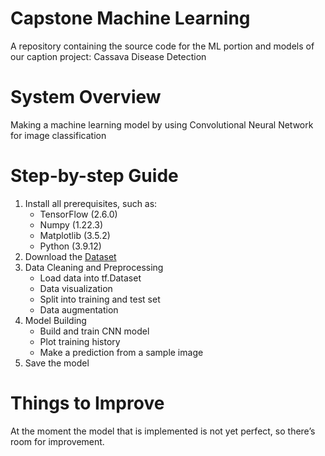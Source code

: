 # Capstone Machine Learning
A repository containing the source code for the ML portion and models of our caption project: Cassava Disease Detection

# System Overview
Making a machine learning model by using Convolutional Neural Network for image classification

# Step-by-step Guide
1. Install all prerequisites, such as:
	* TensorFlow (2.6.0)
	* Numpy (1.22.3)
	* Matplotlib (3.5.2)
	* Python (3.9.12)
2. Download the [Dataset](https://www.kaggle.com/competitions/cassava-disease/overview/description)
3. Data Cleaning and Preprocessing
	* Load data into tf.Dataset
	* Data visualization
	* Split into training and test set
	* Data augmentation
4. Model Building
	* Build and train CNN model
	* Plot training history
	* Make a prediction from a sample image
5. Save the model

# Things to Improve
At the moment the model that is implemented is not yet perfect, so there’s room for improvement.
